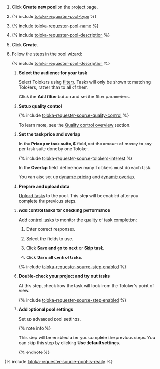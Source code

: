 1. Click **Create new pool** on the project page.

1. {% include [toloka-requester-pool-type](../../../_includes/toloka-requester-source/id-toloka-requester-source/pool-type.md) %}

1. {% include [toloka-requester-pool-name](../../../_includes/toloka-requester-source/id-toloka-requester-source/pool-name.md) %}

1. {% include [toloka-requester-pool-description](../../../_includes/toloka-requester-source/id-toloka-requester-source/pool-description.md) %}

1. Click **Create**.

1. Follow the steps in the pool wizard:

    {% include [toloka-requester-pool-description](../../../_includes/toloka-requester-source/id-toloka-requester-source/pool-wizard-apply.md) %}

    1. **Select the audience for your task**

        Select Tolokers using [filters](../../../../glossary.md#filters). Tasks will only be shown to matching Tolokers, rather than to all of them.

        Click the **Add filter** button and set the filter parameters.

    1. **Setup quality control**

        {% include [toloka-requester-source-quality-control](../../../_includes/toloka-requester-source/id-toloka-requester-source/quality-control.md) %}

        To learn more, see the [Quality control overview](../../../../guide/concepts/quality-control-overview.md) section.

    1. **Set the task price and overlap**

        In the **Price per task suite, $** field, set the amount of money to pay per task suite done by one Toloker.

        {% include [toloka-requester-source-tolokers-interest](../../../_includes/toloka-requester-source/id-toloka-requester-source/tolokers-interest.md) %}

        In the **Overlap** field, define how many Tolokers must do each task.

        You can also set up [dynamic pricing](../../../../glossary.md#dynamic-pricing) and [dynamic overlap](../../../../glossary.md#dynamic-overlap).

    1. **Prepare and upload data**

        [Upload tasks](../../../../guide/concepts/task_upload.md) to the pool. This step will be enabled after you complete the previous steps.

    1. **Add control tasks for checking performance**

        Add [control tasks](../../../../glossary.md#control-task) to monitor the quality of task completion:

        1. Enter correct responses.

        2. Select the fields to use.

        3. Click **Save and go to next** or **Skip task**.

        4. Click **Save all control tasks**.

        {% include [toloka-requester-source-step-enabled](../../../_includes/toloka-requester-source/id-toloka-requester-source/step-enabled.md) %}

    1. **Double-check your project and try out tasks**

        At this step, check how the task will look from the Toloker's point of view.

        {% include [toloka-requester-source-step-enabled](../../../_includes/toloka-requester-source/id-toloka-requester-source/step-enabled.md) %}

    1. **Add optional pool settings**

        Set up advanced pool settings.

        {% note info %}

        This step will be enabled after you complete the previous steps. You can skip this step by clicking **Use default settings**.

        {% endnote %}

{% include [toloka-requester-source-pool-is-ready](../../../_includes/toloka-requester-source/id-toloka-requester-source/pool-is-ready.md) %}